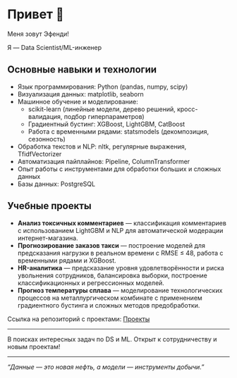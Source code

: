 # Привет 👋

Меня зовут Эфенди!  

Я — Data Scientist/ML-инженер

## Основные навыки и технологии

- Язык программирования: Python (pandas, numpy, scipy)
- Визуализация данных: matplotlib, seaborn
- Машинное обучение и моделирование:  
  - scikit-learn (линейные модели, дерево решений, кросс-валидация, подбор гиперпараметров)  
  - Градиентный бустинг: XGBoost, LightGBM, CatBoost  
  - Работа с временными рядами: statsmodels (декомпозиция, сезонность)  
- Обработка текстов и NLP: nltk, регулярные выражения, TfidfVectorizer  
- Автоматизация пайплайнов: Pipeline, ColumnTransformer  
- Опыт работы с инструментами для обработки больших и сложных данных
- Базы данных: PostgreSQL  


## Учебные проекты

- **Анализ токсичных комментариев** — классификация комментариев с использованием LightGBM и NLP для автоматической модерации интернет-магазина.
- **Прогнозирование заказов такси** — построение моделей для предсказания нагрузки в реальном времени с RMSE ≤ 48, работа с временными рядами и XGBoost.
- **HR-аналитика** — предсказание уровня удовлетворённости и риска увольнения сотрудников, балансировка выборки, построение классификационных и регрессионных моделей.
- **Прогноз температуры сплава** — моделирование технологических процессов на металлургическом комбинате с применением градиентного бустинга и сложных методов предобработки.

Ссылка на репозиторий с проектами: [Проекты](https://github.com/AtaevEN/Praktikum_projects/tree/main) 

---

В поисках интересных задач по DS и ML. Открыт к сотрудничеству и новым проектам!

---

*“Данные — это новая нефть, а модели — инструменты добычи.”*

